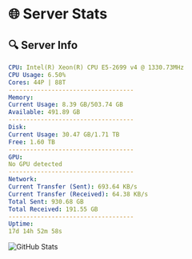 # 🌐 Server Stats
## 🔍 Server Info
```yaml
CPU: Intel(R) Xeon(R) CPU E5-2699 v4 @ 1330.73MHz
CPU Usage: 6.50%
Cores: 44P | 88T
-----------------------------------
Memory:
Current Usage: 8.39 GB/503.74 GB
Available: 491.89 GB
-----------------------------------
Disk:
Current Usage: 30.47 GB/1.71 TB
Free: 1.60 TB
-----------------------------------
GPU:
No GPU detected
-----------------------------------
Network:
Current Transfer (Sent): 693.64 KB/s
Current Transfer (Received): 64.38 KB/s
Total Sent: 930.68 GB
Total Received: 191.55 GB
-----------------------------------
Uptime:
17d 14h 52m 58s
```
![GitHub Stats](https://img.shields.io/badge/Updated-2025-05-07_08:01:46-blue)